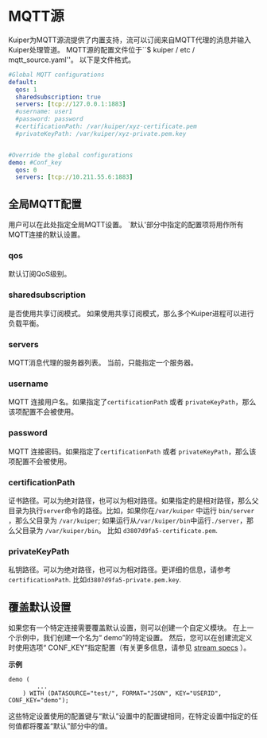 # MQTT源

Kuiper为MQTT源流提供了内置支持，流可以订阅来自MQTT代理的消息并输入Kuiper处理管道。 MQTT源的配置文件位于``$ kuiper / etc / mqtt_source.yaml''。 以下是文件格式。

```yaml
#Global MQTT configurations
default:
  qos: 1
  sharedsubscription: true
  servers: [tcp://127.0.0.1:1883]
  #username: user1
  #password: password
  #certificationPath: /var/kuiper/xyz-certificate.pem
  #privateKeyPath: /var/kuiper/xyz-private.pem.key


#Override the global configurations
demo: #Conf_key
  qos: 0
  servers: [tcp://10.211.55.6:1883]
```

## 全局MQTT配置

用户可以在此处指定全局MQTT设置。 `默认'部分中指定的配置项将用作所有MQTT连接的默认设置。

### qos

默认订阅QoS级别。

### sharedsubscription

是否使用共享订阅模式。 如果使用共享订阅模式，那么多个Kuiper进程可以进行负载平衡。

### servers

MQTT消息代理的服务器列表。 当前，只能指定一个服务器。

### username

MQTT 连接用户名。如果指定了``certificationPath`` 或者 ``privateKeyPath``，那么该项配置不会被使用。

### password

MQTT 连接密码。如果指定了``certificationPath`` 或者 ``privateKeyPath``，那么该项配置不会被使用。

### certificationPath

证书路径。可以为绝对路径，也可以为相对路径。如果指定的是相对路径，那么父目录为执行``server``命令的路径。比如，如果你在``/var/kuiper`` 中运行 ``bin/server`` ，那么父目录为 ``/var/kuiper``; 如果运行从``/var/kuiper/bin``中运行``./server``，那么父目录为 ``/var/kuiper/bin``。 比如  ``d3807d9fa5-certificate.pem``.

### privateKeyPath

私钥路径。可以为绝对路径，也可以为相对路径。更详细的信息，请参考 ``certificationPath``. 比如``d3807d9fa5-private.pem.key``.

## 覆盖默认设置

如果您有一个特定连接需要覆盖默认设置，则可以创建一个自定义模块。 在上一个示例中，我们创建一个名为“ demo”的特定设置。 然后，您可以在创建流定义时使用选项“ CONF_KEY”指定配置（有关更多信息，请参见 [stream specs](../../sqls/streams.md) ）。

**示例**

```
demo (
		...
	) WITH (DATASOURCE="test/", FORMAT="JSON", KEY="USERID", CONF_KEY="demo");
```

这些特定设置使用的配置键与“默认”设置中的配置键相同，在特定设置中指定的任何值都将覆盖“默认”部分中的值。

